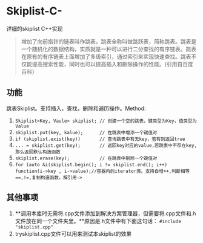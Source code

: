 # Skiplist-C-
详细的skiplist C++实现
> 增加了向前指针的链表叫作跳表。跳表全称叫做跳跃表，简称跳表。跳表是一个随机化的数据结构，实质就是一种可以进行二分查找的有序链表。跳表在原有的有序链表上面增加了多级索引，通过索引来实现快速查找。跳表不仅能提高搜索性能，同时也可以提高插入和删除操作的性能。(引用自百度百科）
## 功能
跳表Skiplist。支持插入，查找，删除和遍历操作。Method:
1. `Skiplist<Key, Vaule> skiplist; // 创建一个空的跳表，键类型为Key，值类型为Value`
2. `skiplist.put(key, kalue);      // 在跳表中增添一个键值对`
3. `if (skiplist.exist(key))       // 查询跳表中有无key，若有则返回true`
4. `... = skiplist.get(key);       // 返回key对应的value,若跳表中不存在key,那么返回默认构造函数`
5. `skiplist.erase(key);           // 在跳表中删除一个键值对`
6. `for (auto &i(skiplist.begin(); i != skiplist.end(); i++)`
       `function(i->key , i->value);//容器内的iterator类。支持自增++,判断相等==,!=,复制构造函数，解引用->`
## 其他事项
1. **调用本库时无需将.cpp文件添加到解决方案管理器，但需要将.cpp文件和.h文件放在同一个文件夹里。**原因是.h文件中有下面这句话：
`#include "skiplist.cpp"`
2. tryskiplist.cpp文件可以用来测试本skiplist的效果
